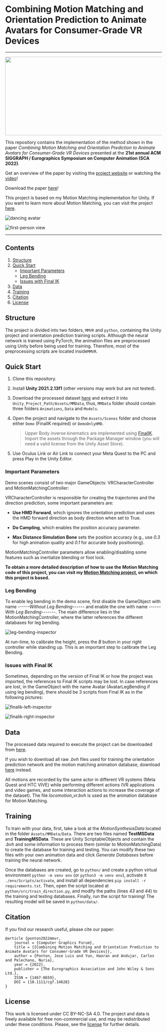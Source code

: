 # Combining Motion Matching and Orientation Prediction to Animate Avatars for Consumer-Grade VR Devices

---

<p align="center">
  <img 
    width="940"
    height="252"
    src="docs/assets/img/teaser.jpg"
  >
</p>

This repository contains the implementation of the method shown in the paper *Combining Motion Matching and Orientation Prediction to Animate Avatars for Consumer-Grade VR Devices* presented at the **21st annual ACM SIGGRAPH / Eurographics Symposium on Computer Animation (SCA 2022)**.

Get an overview of the paper by visiting the [project website](https://upc-virvig.github.io/MMVR/) or watching the [video](https://www.youtube.com/embed/crU9oLX0GnM)!

Download the paper [here](https://doi.org/10.1111/cgf.14628)!

This project is based on my Motion Matching implementation for Unity. If you want to learn more about Motion Matching, you can visit the project [here](https://github.com/JLPM22/MotionMatching).

![dancing avatar](docs/assets/img/dancing.gif)

![first-person view](docs/assets/img/first_person.gif)

---

## Contents

1. [Structure](#structure)
2. [Quick Start](#quick-start)
   * [Important Parameters](#important-parameters)
   * [Leg Bending](#leg-bending)
   * [Issues with Final IK](#issues-with-final-ik)
3. [Data](#data)
4. [Training](#training)
5. [Citation](#citation)
6. [License](#license)

## Structure

The project is divided into two folders, ``MMVR`` and ``python``, containing the Unity project and orientation prediction training scripts. Although the neural network is trained using PyTorch, the animation files are preprocessed using Unity before being used for training. Therefore, most of the preprocessing scripts are located inside``MMVR``.

## Quick Start

1. Clone this repository.

2. Install **Unity 2021.2.13f1** (other versions may work but are not tested).

3. Download the processed dataset [here](https://zenodo.org/record/7048601/files/MMData.zip?download=1) and extract it into ``Unity_Project_Path/Assets/MMData``, thus, ``MMData`` folder should contain three folders ``Animations``, ``Data`` and ``Models``.

4. Open the project and navigate to the ``Assets/Scenes`` folder and choose either ``Demo`` (FinalIK required) or ``DemoOnlyHMD``.
   
   > Upper Body inverse kinematics are implemented using [FinalIK](https://assetstore.unity.com/packages/tools/animation/final-ik-14290). Import the assets through the Package Manager window (you will need a valid license from the Unity Asset Store).

5. Use Oculus Link or Air Link to connect your Meta Quest to the PC and press Play in the Unity Editor. 

### Important Parameters

Demo scenes consist of two major GameObjects: VRCharacterController and MotionMatchingController:

VRCharacterController is responsible for creating the trajectories and the direction prediction, some important parameters are: 

- **Use HMD Forward**, which ignores the orientation prediction and uses the HMD forward direction as body direction when set to True.

- **Do Campling**, which enables the position accuracy parameter.

- **Max Distance Simulation Bone** sets the position accuracy (e.g., use *0.3* for high animation quality and *0.1* for accurate body positioning).

MotionMatchingController parameters allow enabling/disabling some features such as inertialize blending or foot lock.

**To obtain a more detailed description of how to use the Motion Matching code of this project, you can visit my [Motion Matching project](https://github.com/JLPM22/MotionMatching), on which this project is based.**

### Leg Bending

To enable leg bending in the demo scene, first disable the GameObject with name *------Without Leg Bending------* and enable the one with name *------With Leg Bending-------*. The main difference lies in the MotionMatchingController, where the latter references the different databases for leg bending.

![leg-bending-inspector](docs/assets/img/LegBending.PNG)

At run-time, to calibrate the height, press the *B* button in your right controller while standing up. This is an important step to calibrate the Leg Bending.

### Issues with Final IK

Sometimes, depending on the version of Final IK or how the project was imported, the references to Final IK scripts may be lost. In case references are lost, in the GameObject with the name Avatar (AvatarLegBending if using leg bending), there should be 3 scripts from Final IK as in the following pictures:

![finalik-left-inspector](docs/assets/img/LeftArmIK.PNG)

![finalik-right-inspector](docs/assets/img/RightArmIK.PNG)

## Data

The processed data required to execute the project can be downloaded from [here](https://zenodo.org/record/7048601/files/MMData.zip?download=1).

If you wish to download all raw *.bvh* files used for training the orientation prediction network and the motion matching animation database, download [here](https://zenodo.org/record/7048601/files/MMVR_Dataset.zip?download=1) instead.

All motions are recorded by the same actor in different VR systems (Meta Quest and HTC VIVE) while performing different actions (VR applications and video games, and some interaction actions to increase the coverage of the dataset). The file *locomotion_vr.bvh* is used as the animation database for Motion Matching.

## Training

To train with your data, first, take a look at the *MotionSynthesisData* located in the folder ``Assets/MMData/Data``. There are two files named **TestMSData** and **TrainingMSData**. These are Unity ScriptableObjects and contain the *.bvh* and some information to process them (similar to MotionMatchingData) to create the database for training and testing. You can modify these two files with your own animation data and click *Generate Databases* before training the neural network.

Once the databases are created, go to ``python/`` and create a python virtual environment ``python -m venv env`` (or ``python3 -m venv env``), activate it ```./env/Scripts/activate```, and install all dependencies ``pip install -r requirements.txt``. Then, open the script located at ``python/src/train_direction.py``, and modify the paths (lines *43* and *44*) to the training and testing databases. Finally, run the script for training! The resulting model will be saved in ``python/data/``.

## Citation

If you find our research useful, please cite our paper:

```
@article {ponton2022mmvr,
    journal = {Computer Graphics Forum},
    title = {{Combining Motion Matching and Orientation Prediction to Animate Avatars for Consumer-Grade VR Devices}},
    author = {Ponton, Jose Luis and Yun, Haoran and Andujar, Carlos and Pelechano, Nuria},
    year = {2022},
    publisher = {The Eurographics Association and John Wiley & Sons Ltd.},
    ISSN = {1467-8659},
    DOI = {10.1111/cgf.14628}
}
```

## License

This work is licensed under CC BY-NC-SA 4.0.
The project and data is freely available for free non-commercial use, and may be redistributed under these conditions. Please, see the [license](LICENSE) for further details.
